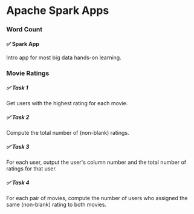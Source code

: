 # Apache Spark Apps

### Word Count
#### ✅ Spark App 
Intro app for most big data hands-on learning.

### Movie Ratings
##### ✅ Task 1
Get users with the highest rating for each movie.

##### ✅ Task 2
Compute the total number of (non-blank) ratings.

##### ✅ Task 3
For each user, output the user's column number and the total number of ratings for that user.

##### ✅ Task 4
For each pair of movies, compute the number of users who assigned the same (non-blank) rating to both movies.
